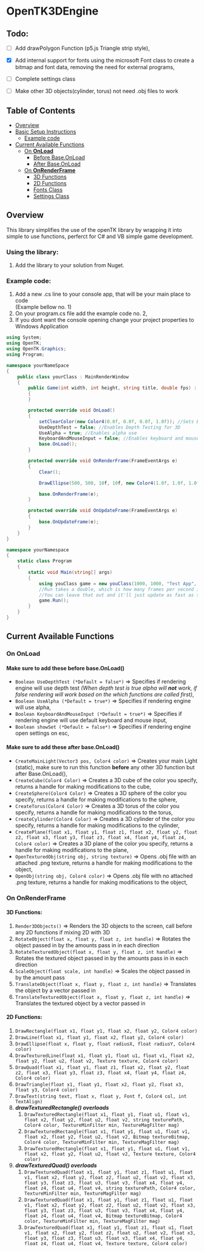 # OpenTK3DEngine

## Todo:

- [ ] Add drawPolygon Function (p5.js Triangle strip style),

- [x] Add internal support for fonts using the microsoft Font class to create a bitmap and font data, removing the need for external programs,

- [ ] Complete settings class

- [ ] Make other 3D objects(cylinder, torus) not need .obj files to work

## Table of Contents

- [Overview](#overview)
- [Basic Setup Instructions](#using-the-library)
  - [Example code](#example-code)
- [Current Available Functions](#current-available-functions)
  - [On **OnLoad**](#on-onload)
    - [Before Base.OnLoad](#make-sure-to-add-these-before-baseonload)
    - [After Base.OnLoad](#make-sure-to-add-these-after-baseonload)
  - [On **OnRenderFrame**](#on-onrenderframe)
    - [3D Functions](#3d-functions)
    - [2D Functions](#2d-functions)
    - [Fonts Class](#font-class)
    - [Settings Class](#settings-class)

## Overview

This library simplifies the use of the openTK library by wrapping it into simple to use functions, perferct for C# and VB simple game development. 

### Using the library:

1. Add the library to your solution from Nuget.

### Example code:

1. Add a new .cs line to your console app, that will be your main place to code <br>(Example bellow no. 1)
2. On your program.cs file add the example code no. 2,
3. If you dont want the console opening change your project properties to Windows Application

```c#
using System;
using OpenTK;
using OpenTK.Graphics;
using Program;

namespace yourNameSpace
{
    public class yourClass : MainRenderWindow
    {
        public Game(int width, int height, string title, double fps) : base(width, height, title, fps)
        {
        }

        protected override void OnLoad()
        {
            setClearColor(new Color4(0.0f, 0.0f, 0.0f, 1.0f)); //Sets Background Color
            UseDepthTest = false; //Enables Depth Testing for 3D
            UseAlpha = true; //Enables alpha use
            KeyboardAndMouseInput = false; //Enables keyboard and mouse input for 3D movement
            base.OnLoad();
        }

        protected override void OnRenderFrame(FrameEventArgs e)
        {
            Clear();

            DrawEllipse(500, 500, 10f, 10f, new Color4(1.0f, 1.0f, 1.0f, 1.0f)); //Draws a circle

            base.OnRenderFrame(e);
        }

        protected override void OnUpdateFrame(FrameEventArgs e)
        {
            base.OnUpdateFrame(e);
        }
    }
}
```

```c#
namespace yourNamespace
{
    static class Program
    {
        static void Main(string[] args)
        {
            using youClass game = new youClass(1000, 1000, "Test App", 60.0);
            //Run takes a double, which is how many frames per second it should strive to reach.
            //You can leave that out and it'll just update as fast as the hardware will allow it.
            game.Run();
        }
    }
}
```

## Current Available Functions

### On OnLoad

#### Make sure to add these **before** base.OnLoad()

- `Boolean UseDepthTest (*Default = false*)` => Specifies if rendering engine will use depth test *(When depth test is true alpha will **not** work, if false rendering will work based on the which functions are called first)*,
- `Boolean UseAlpha (*Default = true*)` => Specifies if rendering engine will use alpha,
- `Boolean KeyboardAndMouseInput (*Default = true*)` => Specifies if rendering engine will use default keyboard and mouse input,
- `Boolean showSet (*Default = false*)` => Specifies if rendering engine open settings on esc,

#### Make sure to add these **after** base.OnLoad()

- `CreateMainLight(Vector3 pos, Color4 color)` => Creates your main Light (static), make sure to run this function __before__ any other 3D function but after Base.OnLoad(),
- `CreateCube(Color4 Color)` => Creates a 3D cube of the color you specify, returns a handle for making modifications to the cube,
- `CreateSphere(Color4 Color)` => Creates a 3D sphere of the color you specify, returns a handle for making modifications to the sphere,
- `CreateTorus(Color4 Color)` => Creates a 3D torus of the color you specify, returns a handle for making modifications to the torus,
- `CreateCylinder(Color4 Color)` => Creates a 3D cylinder of the color you specify, returns a handle for making modifications to the cylinder,
- `CreatePlane(float x1, float y1, float z1, float x2, float y2, float z2, float x3, float y3, float z3, float x4, float y4, float z4, Color4 color)` => Creates a 3D plane of the color you specify, returns a handle for making modifications to the plane,
- `OpenTexturedObj(string obj, string texture)` => Opens .obj file with an attached .png texture, returns a handle for making modifications to the object,
- `OpenObj(string obj, Color4 color)` => Opens .obj file with no attached .png texture, returns a handle for making modifications to the object,

### On **OnRenderFrame**

#### 3D Functions:

1. `Render3DObjects()` => Renders the 3D objects to the screen, call before any 2D functions if mixing 2D with 3D
1. `RotateObject(float x, float y, float z, int handle)` => Rotates the object passed in by the amounts pass in in each direction
1. `RotateTexturedObject(float x, float y, float z, int handle)` => Rotates the textured object passed in by the amounts pass in in each direction
1. `ScaleObject(float scale, int handle)` => Scales the object passed in by the amount pass
1. `TranslateObject(float x, float y, float z, int handle)` => Translates the object by a vector passed in
1. `TranslateTexturedObject(float x, float y, float z, int handle)` => Translates the textured object by a vector passed in

#### 2D Functions:

1. `DrawRectangle(float x1, float y1, float x2, float y2, Color4 color)`
1. `DrawLine(float x1, float y1, float x2, float y2, Color4 color)`
1. `DrawEllipse(float x, float y, float radiusX, float radiusY, Color4 color)`
1. `DrawTexturedLine(float x1, float y1, float u1, float v1, float x2, float y2, float u2, float v2, Texture texture, Color4 color)`
1. `DrawQuad(float x1, float y1, float z1, float x2, float y2, float z2, float x3, float y3, float z3, float x4, float y4, float z4, Color4 color)`
1. `DrawTriangle(float x1, float y1, float x2, float y2, float x3, float y3, Color4 color)`
1. `DrawText(string text, float x, float y, Font f, Color4 col, int TextAlign)`
1. ***drawTexturedRectangle() overloads***
    1. `DrawTexturedRectangle(float x1, float y1, float u1, float v1, float x2, float y2, float u2, float v2, string texturePath, Color4 color, TextureMinFilter min, TextureMagFilter mag)`
    1. `DrawTexturedRectangle(float x1, float y1, float u1, float v1, float x2, float y2, float u2, float v2, Bitmap textureBitmap, Color4 color, TextureMinFilter min, TextureMagFilter mag)`
    1. `DrawTexturedRectangle(float x1, float y1, float u1, float v1, float x2, float y2, float u2, float v2, Texture texture, Color4 color)`
1. ***drawTexturedQuad() overloads***
    1. `DrawTexturedQuad(float x1, float y1, float z1, float u1, float v1, float x2, float y2, float z2, float u2, float v2, float x3, float y3, float z3, float u3, float v3, float x4, float y4, float z4, float u4, float v4, string texturePath, Color4 color, TextureMinFilter min, TextureMagFilter mag)`
    1. `DrawTexturedQuad(float x1, float y1, float z1, float u1, float v1, float x2, float y2, float z2, float u2, float v2, float x3, float y3, float z3, float u3, float v3, float x4, float y4, float z4, float u4, float v4, Bitmap textureBitmap, Color4 color, TextureMinFilter min, TextureMagFilter mag)`
    1. `DrawTexturedQuad(float x1, float y1, float z1, float u1, float v1, float x2, float y2, float z2, float u2, float v2, float x3, float y3, float z3, float u3, float v3, float x4, float y4, float z4, float u4, float v4, Texture texture, Color4 color)`